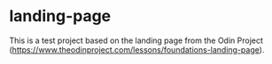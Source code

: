 # landing-page
This is a test project based on the landing page from the Odin Project (https://www.theodinproject.com/lessons/foundations-landing-page).